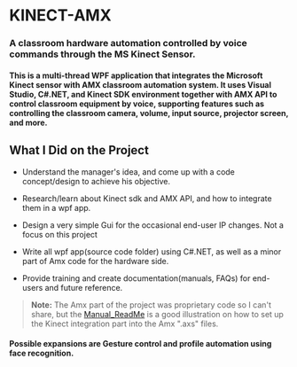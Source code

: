# KINECT-AMX

### A classroom hardware automation controlled by voice commands through the MS Kinect Sensor.

#### This is a multi-thread WPF application that integrates the Microsoft Kinect sensor with AMX classroom automation system. It uses Visual Studio, C#.NET, and Kinect SDK environment together with AMX API to control classroom equipment by voice, supporting features such as controlling the classroom camera, volume, input source, projector screen, and more.


## What I Did on the Project

- Understand the manager's idea, and come up with a code concept/design to achieve his objective.

- Research/learn about Kinect sdk and AMX API, and how to integrate them in a wpf app.

- Design a very simple Gui for the occasional end-user IP changes. Not a focus on this project

- Write all wpf app(source code folder) using C#.NET, as well as a minor part of Amx code for the hardware side.

- Provide training and create documentation(manuals, FAQs) for end-users and future reference.

> **Note:** The Amx part of the project was proprietary code so I can't share, but the [Manual_ReadMe](./Manual_ReadMe.pdf) is a good illustration on how to set up the Kinect integration part into the Amx ".axs" files.

#### Possible expansions are Gesture control and profile automation using face recognition.